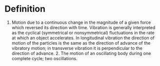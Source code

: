 # Definition

1.  Motion due to a continuous change in the magnitude of a given force
    which reversed its direction with time. Vibration is generally
    interpreted as the cyclical (symmetrical or nonsymmetrical)
    fluctuations in the rate at which an object accelerates. In
    longitudinal vibration the direction of motion of the particles is
    the same as the direction of advance of the vibratory motion; in
    transverse vibration it is perpendicular to the direction of
    advance. 2. The motion of an oscillating body during one complete
    cycle; two oscillations.
